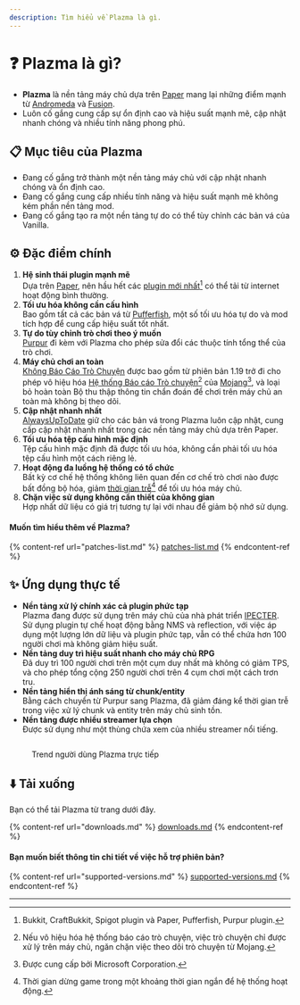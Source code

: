 ```yaml
---
description: Tìm hiểu về Plazma là gì.
---
```


# ❓ Plazma là gì?

- **Plazma** là nền tảng máy chủ dựa trên [Paper](https://github.com/PaperMC/Paper) mang lại những điểm mạnh từ [Andromeda](https://github.com/EarendelArchived/Andromeda) và [Fusion](https://github.com/RuinedTechnologyUnify/Fusion).
- Luôn cố gắng cung cấp sự ổn định cao và hiệu suất mạnh mẽ, cập nhật nhanh chóng và nhiều tính năng phong phú.

## 📋 Mục tiêu của Plazma <a href="#id-1" id="id-1"></a>

- Đang cố gắng trở thành một nền tảng máy chủ với cập nhật nhanh chóng và ổn định cao.
- Đang cố gắng cung cấp nhiều tính năng và hiệu suất mạnh mẽ không kém phần nền tảng mod.
- Đang cố gắng tạo ra một nền tảng tự do có thể tùy chỉnh các bản vá của Vanilla.

## ⚙️ Đặc điểm chính <a href="#id-2" id="id-2"></a>

1. **Hệ sinh thái plugin mạnh mẽ**\
   Dựa trên [Paper](https://github.com/PaperMC/Paper), nên hầu hết các [plugin mới nhất](#user-content-fn-1)[^1] có thể tải từ internet hoạt động bình thường.
2. **Tối ưu hóa không cần cấu hình**\
   Bao gồm tất cả các bản vá từ [Pufferfish](https://github.com/pufferfish-gg/Pufferfish), một số tối ưu hóa tự do và mod tích hợp để cung cấp hiệu suất tốt nhất.
3. **Tự do tùy chỉnh trò chơi theo ý muốn**\
   [Purpur](https://github.com/PurpurMC/Purpur) đi kèm với Plazma cho phép sửa đổi các thuộc tính tổng thể của trò chơi.
4. **Máy chủ chơi an toàn**\
   [Không Báo Cáo Trò Chuyện](https://github.com/Aizistral-Studios/No-Chat-Reports) được bao gồm từ phiên bản 1.19 trở đi cho phép vô hiệu hóa [Hệ thống Báo cáo Trò chuyện](#user-content-fn-3)[^3] của [Mojang](#user-content-fn-2)[^2], và loại bỏ hoàn toàn Bộ thu thập thông tin chẩn đoán để chơi trên máy chủ an toàn mà không bị theo dõi.
5. **Cập nhật nhanh nhất**\
   [AlwaysUpToDate](https://github.com/PlazmaMC/AlwaysUpToDate) giữ cho các bản vá trong Plazma luôn cập nhật, cung cấp cập nhật nhanh nhất trong các nền tảng máy chủ dựa trên Paper.
6. **Tối ưu hóa tệp cấu hình mặc định**\
   Tệp cấu hình mặc định đã được tối ưu hóa, không cần phải tối ưu hóa tệp cấu hình một cách riêng lẻ.
7. **Hoạt động đa luồng hệ thống có tổ chức**\
   Bất kỳ cơ chế hệ thống không liên quan đến cơ chế trò chơi nào được bất đồng bộ hóa, giảm [thời gian trễ](#user-content-fn-4)[^4] để tối ưu hóa máy chủ.
8. **Chặn việc sử dụng không cần thiết của không gian**\
   Hợp nhất dữ liệu có giá trị tương tự lại với nhau để giảm bộ nhớ sử dụng.

#### Muốn tìm hiểu thêm về Plazma? <a href="#etc-1" id="etc-1"></a>

{% content-ref url="patches-list.md" %}
[patches-list.md](patches-list.md)
{% endcontent-ref %}

## ✨ Ứng dụng thực tế <a href="#id-3" id="id-3"></a>

- **Nền tảng xử lý chính xác cả plugin phức tạp**\
  Plazma đang được sử dụng trên máy chủ của nhà phát triển [IPECTER](https://github.com/IPECTER). Sử dụng plugin tự chế hoạt động bằng NMS và reflection, với việc áp dụng một lượng lớn dữ liệu và plugin phức tạp, vẫn có thể chứa hơn 100 người chơi mà không giảm hiệu suất.
- **Nền tảng duy trì hiệu suất nhanh cho máy chủ RPG**\
  Đã duy trì 100 người chơi trên một cụm duy nhất mà không có giảm TPS, và cho phép tổng cộng 250 người chơi trên 4 cụm chơi một cách trơn tru.
- **Nền tảng hiển thị ánh sáng từ chunk/entity**\
  Bằng cách chuyển từ Purpur sang Plazma, đã giảm đáng kể thời gian trễ trong việc xử lý chunk và entity trên máy chủ sinh tồn.
- **Nền tảng được nhiều streamer lựa chọn**\
  Được sử dụng như một thùng chứa xem của nhiều streamer nổi tiếng.

<figure>
   <img src="https://badge.plazmamc.org/internal/bstats" alt="">
   
   <figcaption><p>Trend người dùng Plazma trực tiếp</p></figcaption>
</figure>

## ⬇️ Tải xuống

Bạn có thể tải Plazma từ trang dưới đây.

{% content-ref url="downloads.md" %}
[downloads.md](downloads.md)
{% endcontent-ref %}

#### Bạn muốn biết thông tin chi tiết về việc hỗ trợ phiên bản?

{% content-ref url="supported-versions.md" %}
[supported-versions.md](supported-versions.md)
{% endcontent-ref %}

***

[^1]: Bukkit, CraftBukkit, Spigot plugin và Paper, Pufferfish, Purpur plugin.

[^2]: Được cung cấp bởi Microsoft Corporation.

[^3]: Nếu vô hiệu hóa hệ thống báo cáo trò chuyện, việc trò chuyện chỉ được xử lý trên máy chủ, ngăn chặn việc theo dõi trò chuyện từ Mojang.

[^4]: Thời gian dừng game trong một khoảng thời gian ngắn để hệ thống hoạt động.
